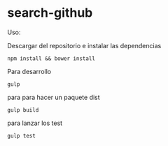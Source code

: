 # search-github

Uso:

Descargar del repositorio e instalar las dependencias 

```
npm install && bower install
```

Para desarrollo

``` 
gulp 
``` 
para para hacer un paquete dist 
``` 
gulp build 
```
para lanzar los test
```
gulp test
```



